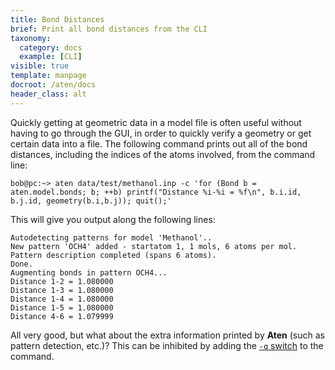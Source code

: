 ```yaml
---
title: Bond Distances
brief: Print all bond distances from the CLI
taxonomy:
  category: docs
  example: [CLI]
visible: true
template: manpage
docroot: /aten/docs
header_class: alt
---
```


Quickly getting at geometric data in a model file is often useful without having to go through the GUI, in order to quickly verify a geometry or get certain data into a file. The following command prints out all of the bond distances, including the indices of the atoms involved, from the command line:

```
bob@pc:~> aten data/test/methanol.inp -c 'for (Bond b = aten.model.bonds; b; ++b) printf("Distance %i-%i = %f\n", b.i.id, b.j.id, geometry(b.i,b.j)); quit();'
```

This will give you output along the following lines:

```
Autodetecting patterns for model 'Methanol'..
New pattern 'OCH4' added - startatom 1, 1 mols, 6 atoms per mol.
Pattern description completed (spans 6 atoms).
Done.
Augmenting bonds in pattern OCH4...
Distance 1-2 = 1.080000
Distance 1-3 = 1.080000
Distance 1-4 = 1.080000
Distance 1-5 = 1.080000
Distance 4-6 = 1.079999
```

All very good, but what about the extra information printed by **Aten** (such as pattern detection, etc.)? This can be inhibited by adding the [`-q` switch](/aten/docs/cli/switches#q) to the command.

